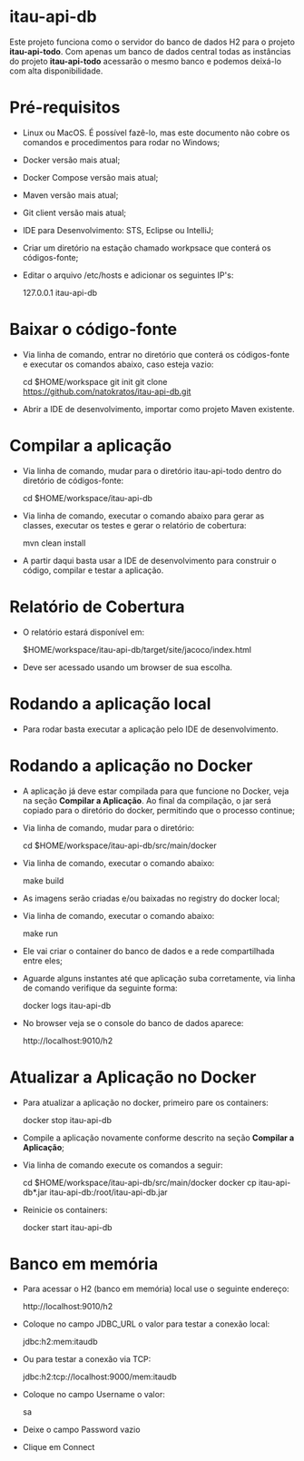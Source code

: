 # itau-api-db

Este projeto funciona como o servidor do banco de dados H2 para o projeto **itau-api-todo**. Com apenas um banco de dados central todas as instâncias do projeto **itau-api-todo** acessarão o mesmo banco e podemos deixá-lo com alta disponibilidade.

# Pré-requisitos

- Linux ou MacOS. É possível fazê-lo, mas este documento não cobre os comandos e procedimentos para rodar no Windows;
- Docker versão mais atual;
- Docker Compose versão mais atual;
- Maven versão mais atual;
- Git client versão mais atual;
- IDE para Desenvolvimento: STS, Eclipse ou IntelliJ;
- Criar um diretório na estação chamado workpsace que conterá os códigos-fonte;
- Editar o arquivo /etc/hosts e adicionar os seguintes IP's:
	
	127.0.0.1		itau-api-db
	
# Baixar o código-fonte

- Via linha de comando, entrar no diretório que conterá os códigos-fonte e executar os comandos abaixo, caso esteja vazio:

	cd $HOME/workspace
	git init
	git clone https://github.com/natokratos/itau-api-db.git

- Abrir a IDE de desenvolvimento, importar como projeto Maven existente.

# Compilar a aplicação

- Via linha de comando, mudar para o diretório itau-api-todo dentro do diretório de códigos-fonte:
  
	cd $HOME/workspace/itau-api-db
  
- Via linha de comando, executar o comando abaixo para gerar as classes, executar os testes e gerar o relatório de cobertura:

	mvn clean install

- A partir daqui basta usar a IDE de desenvolvimento para construir o código, compilar e testar a aplicação.

# Relatório de Cobertura

- O relatório estará disponível em:

	$HOME/workspace/itau-api-db/target/site/jacoco/index.html

- Deve ser acessado usando um browser de sua escolha.

# Rodando a aplicação local
  
- Para rodar basta executar a aplicação pelo IDE de desenvolvimento.

# Rodando a aplicação no Docker

- A aplicação já deve estar compilada para que funcione no Docker, veja na seção **Compilar a Aplicação**. Ao final da compilação, o jar será copiado para o diretório do docker, permitindo que o processo continue;


- Via linha de comando, mudar para o diretório:

	cd $HOME/workspace/itau-api-db/src/main/docker

- Via linha de comando, executar o comando abaixo:

	make build 

- As imagens serão criadas e/ou baixadas no registry do docker local;


- Via linha de comando, executar o comando abaixo:

	make run
	
- Ele vai criar o container do banco de dados e a rede compartilhada entre eles;


- Aguarde alguns instantes até que aplicação suba corretamente, via linha de comando verifique da seguinte forma:

	docker logs itau-api-db

- No browser veja se o console do banco de dados aparece:

	http://localhost:9010/h2

# Atualizar a Aplicação no Docker

- Para atualizar a aplicação no docker, primeiro pare os containers:

	docker stop itau-api-db

- Compile a aplicação novamente conforme descrito na seção **Compilar a Aplicação**;


- Via linha de comando execute os comandos a seguir:

	cd $HOME/workspace/itau-api-db/src/main/docker
	docker cp itau-api-db*.jar itau-api-db:/root/itau-api-db.jar
	
- Reinicie os containers:
	
	docker start itau-api-db

# Banco em memória

- Para acessar o H2 (banco em memória) local use o seguinte endereço:

	http://localhost:9010/h2
    
- Coloque no campo JDBC_URL o valor para testar a conexão local:

	jdbc:h2:mem:itaudb

- Ou para testar a conexão via TCP:

	jdbc:h2:tcp://localhost:9000/mem:itaudb
  
- Coloque no campo Username o valor:

	sa
  
- Deixe o campo Password vazio
  
- Clique em Connect
